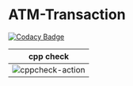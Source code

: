 # ATM-Transaction

[![Codacy Badge](https://api.codacy.com/project/badge/Grade/1cc703a049ec4cd585d0b7fafb39219d)](https://app.codacy.com/gh/KDattatreya/ATM-Transaction?utm_source=github.com&utm_medium=referral&utm_content=KDattatreya/ATM-Transaction&utm_campaign=Badge_Grade)

|cpp check|
|---|
|![cppcheck-action](https://github.com/KDattatreya/ATM-Transaction/workflows/cppcheck-action/badge.svg)|
